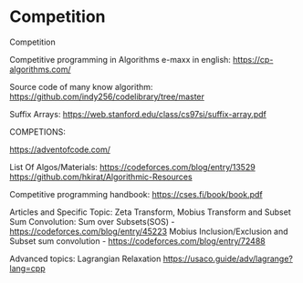 # Competition

Competition

Competitive programming in Algorithms e-maxx in english:
https://cp-algorithms.com/

Source code of many know algorithm:
https://github.com/indy256/codelibrary/tree/master

Suffix Arrays: https://web.stanford.edu/class/cs97si/suffix-array.pdf

COMPETIONS:

https://adventofcode.com/

List Of Algos/Materials:
https://codeforces.com/blog/entry/13529
https://github.com/hkirat/Algorithmic-Resources

Competitive programming handbook: https://cses.fi/book/book.pdf

Articles and Specific Topic:
Zeta Transform, Mobius Transform and Subset Sum Convolution:
Sum over Subsets(SOS) - https://codeforces.com/blog/entry/45223
Mobius Inclusion/Exclusion and Subset sum convolution - https://codeforces.com/blog/entry/72488

Advanced topics:
Lagrangian Relaxation
https://usaco.guide/adv/lagrange?lang=cpp
